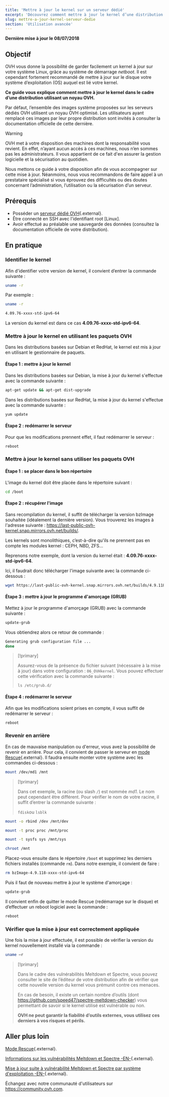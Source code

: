 ```yaml
---
title: 'Mettre à jour le kernel sur un serveur dédié'
excerpt: 'Découvrez comment mettre à jour le kernel d’une distribution utilisant un noyau OVH'
slug: mettre-a-jour-kernel-serveur-dedie
section: 'Utilisation avancée'
---
```


**Dernière mise à jour le 08/07/2018**

## Objectif

OVH vous donne la possibilité de garder facilement un kernel à jour sur votre système Linux, grâce au système de démarrage *netboot*. Il est cependant fortement recommandé de mettre à jour sur le disque votre système d’exploitation (OS) auquel est lié votre kernel.

**Ce guide vous explique comment mettre à jour le kernel dans le cadre d’une distribution utilisant un noyau OVH.**

Par défaut, l’ensemble des images système proposées sur les serveurs dédiés OVH utilisent un noyau OVH optimisé. Les utilisateurs ayant remplacé ces images par leur propre distribution sont invités à consulter la documentation officielle de cette dernière.

> [!warning]
>
> OVH met à votre disposition des machines dont la responsabilité vous revient. En effet, n’ayant aucun accès à ces machines, nous n’en sommes pas les administrateurs. Il vous appartient de ce fait d'en assurer la gestion logicielle et la sécurisation au quotidien.
> 
> Nous mettons ce guide à votre disposition afin de vous accompagner sur cette mise à jour. Néanmoins, nous vous recommandons de faire appel à un prestataire spécialisé si vous éprouvez des difficultés ou des doutes concernant l’administration, l’utilisation ou la sécurisation d’un serveur.
>


## Prérequis

- Posséder un [serveur dédié OVH](https://www.ovh.com/ca/fr/serveurs-dedies/){.external}.
- Être connecté en SSH avec l'identifiant root [Linux].
- Avoir effectué au préalable une sauvegarde des données (consultez la documentation officielle de votre distribution).


## En pratique

### Identifier le kernel

Afin d'identifier votre version de kernel, il convient d’entrer la commande suivante :

```sh
uname -r
```

Par exemple :

```sh
uname -r

4.09.76-xxxx-std-ipv6-64
```

La version du kernel est dans ce cas **4.09.76-xxxx-std-ipv6-64**.

### Mettre à jour le kernel en utilisant les paquets OVH

Dans les distributions basées sur Debian et RedHat, le kernel est mis à jour en utilisant le gestionnaire de paquets.


#### Étape 1 : mettre à jour le kernel

Dans les distributions basées sur Debian, la mise à jour du kernel s'effectue avec la commande suivante :

```sh
apt-get update && apt-get dist-upgrade
```

Dans les distributions basées sur RedHat, la mise à jour du kernel s'effectue avec la commande suivante :

```sh
yum update
```

#### Étape 2 : redémarrer le serveur

Pour que les modifications prennent effet, il faut redémarrer le serveur :

```sh
reboot
```


### Mettre à jour le kernel sans utiliser les paquets OVH

#### Étape 1 : se placer dans le bon répertoire

L'image du kernel doit être placée dans le répertoire suivant :

```sh
cd /boot
```

#### Étape 2 : récupérer l'image

Sans recompilation du kernel, il suffit de télécharger la version bzImage souhaitée (idéalement la dernière version). Vous trouverez les images à l'adresse suivante : <https://last-public-ovh-kernel.snap.mirrors.ovh.net/builds/>. 

Les kernels sont monolithiques, c’est-à-dire qu'ils ne prennent pas en compte les modules kernel : CEPH, NBD, ZFS…

Reprenons notre exemple, dont la version du kernel était : **4.09.76-xxxx-std-ipv6-64**.

Ici, il faudrait donc télécharger l'image suivante avec la commande ci-dessous :

```sh
wget https://last-public-ovh-kernel.snap.mirrors.ovh.net/builds/4.9.118/313405/bzImage/4.9.118-xxxx-std-ipv6-64/bzImage-4.9.118-xxxx-std-ipv6-64
```

#### Étape 3 : mettre à jour le programme d'amorçage (GRUB)

Mettez à jour le programme d'amorçage (GRUB) avec la commande suivante :

```sh
update-grub
```

Vous obtiendrez alors ce retour de commande :

```sh
Generating grub configuration file ...
done
```

> [!primary]
>
> Assurez-vous de la présence du fichier suivant (nécessaire à la mise à jour) dans votre configuration : `06_OVHkernel`. Vous pouvez effectuer cette vérification avec la commande suivante :
>
> `ls /etc/grub.d/`
>

#### Étape 4 : redémarrer le serveur

Afin que les modifications soient prises en compte, il vous suffit de redémarrer le serveur :

```sh
reboot
```

### Revenir en arrière

En cas de mauvaise manipulation ou d'erreur, vous avez la possibilité de revenir en arrière. Pour cela, il convient de passer le serveur en [mode Rescue](https://docs.ovh.com/ca/fr/dedicated/rescue-mode/){.external}. Il faudra ensuite monter votre système avec les commandes ci-dessous :

```sh
mount /dev/md1 /mnt
```

> [!primary]
>
> Dans cet exemple, la racine (ou slash `/`) est nommée *md1*. Le nom peut cependant être différent. Pour vérifier le nom de votre racine, il suffit d’entrer la commande suivante :
>
> `fdisk`ou `lsblk`
>

```sh
mount -o rbind /dev /mnt/dev
```

```sh
mount -t proc proc /mnt/proc
```

```sh
mount -t sysfs sys /mnt/sys
```

```sh
chroot /mnt
```

Placez-vous ensuite dans le répertoire `/boot` et supprimez les derniers fichiers installés (commande `rm`). Dans notre exemple, il convient de faire :

```sh
rm bzImage-4.9.118-xxxx-std-ipv6-64
```

Puis il faut de nouveau mettre à jour le système d'amorçage :

```sh
update-grub
```

Il convient enfin de quitter le mode Rescue (redémarrage sur le disque) et d’effectuer un reboot logiciel avec la commande :

```sh
reboot
```

### Vérifier que la mise à jour est correctement appliquée

Une fois la mise à jour effectuée, il est possible de vérifier la version du kernel nouvellement installé via la commande :

```sh
uname –r
```

> [!primary]
>
> Dans le cadre des vulnérabilités Meltdown et Spectre, vous pouvez consulter le site de l’éditeur de votre distribution afin de vérifier que cette nouvelle version du kernel vous prémunit contre ces menaces.
>
> En cas de besoin, il existe un certain nombre d’outils (dont <https://github.com/speed47/spectre-meltdown-checker>) vous permettant de savoir si le kernel utilisé est vulnérable ou non.
>
> **OVH ne peut garantir la fiabilité d’outils externes, vous utilisez ces derniers à vos risques et périls.**
>

## Aller plus loin

[Mode Rescue](https://docs.ovh.com/ca/fr/dedicated/rescue-mode/){.external}.

[Informations sur les vulnérabilités Meltdown et Spectre -EN-](https://docs.ovh.com/fr/dedicated/information-about-meltdown-spectre-vulnerability-fixes/){.external}.

[Mise à jour suite à vulnérabilité Meltdown et Spectre par système d'exploitation -EN-](https://docs.ovh.com/fr/dedicated/meltdown-spectre-kernel-update-per-operating-system/){.external}.

Échangez avec notre communauté d'utilisateurs sur <https://community.ovh.com>.